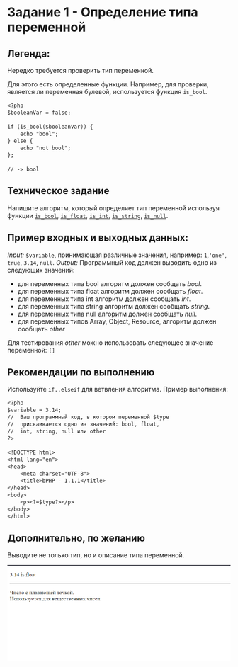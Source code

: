 # Задание 1 - Определение типа переменной

## Легенда:
Нередко требуется проверить тип переменной.

Для этого есть определенные функции.
Например, для проверки, является ли переменная булевой, используется функция `is_bool`.
```php=
<?php
$booleanVar = false;

if (is_bool($booleanVar)) {
    echo "bool";
} else {
    echo "not bool";
};

// -> bool
```

## Техническое задание
Напишите алгоритм, который определяет тип переменной используя функции [`is_bool`](https://secure.php.net/manual/ru/function.is-bool.php),  [`is_float`](https://secure.php.net/manual/ru/function.is-float.php), [`is_int`](https://secure.php.net/manual/ru/function.is-int.php), [`is_string`](https://secure.php.net/manual/ru/function.is-string.php), [`is_null`](https://secure.php.net/manual/ru/function.is-null.php).

## Пример входных и выходных данных:
_Input:_ `$variable`, принимающая различные значения, например: `1`,`'one'`, `true`, `3.14`, `null`.
_Output:_ Программный код должен выводить одно из следующих значений:
* для переменных типа bool алгоритм должен сообщать _bool_.
* для переменных типа float алгоритм должен сообщать _float_.
* для переменных типа int алгоритм должен сообщать _int_.
* для переменных типа string алгоритм должен сообщать _string_.
* для переменных типа null алгоритм должен сообщать _null_.
* для переменных типов Array, Object, Resource, алгоритм должен сообщать _other_

Для тестирования _other_ можно использовать следующее значение переменной: `[]`

## Рекомендации по выполнению
Используйте `if..elseif` для ветвления алгоритма.
Пример выполнения:
```php=
<?php
$variable = 3.14;
//  Ваш программный код, в котором переменной $type
//  присваивается одно из значений: bool, float, 
//  int, string, null или other
?>

<!DOCTYPE html>
<html lang="en">
<head>
    <meta charset="UTF-8">
    <title>bPHP - 1.1.1</title>
</head>
<body>
    <p><?=$type?></p>
</body>
</html>
```

## Дополнительно, по желанию
Выводите не только тип, но и описание типа переменной.

![](img/readme/1.png)
